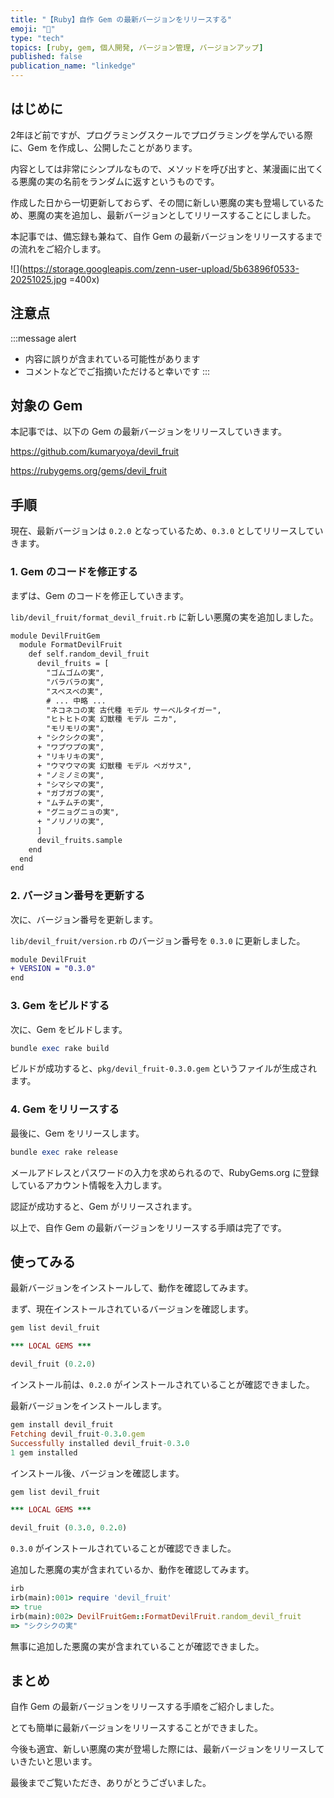 ```yaml
---
title: "【Ruby】自作 Gem の最新バージョンをリリースする"
emoji: "💎"
type: "tech"
topics: [ruby, gem, 個人開発, バージョン管理, バージョンアップ]
published: false
publication_name: "linkedge"
---
```


## はじめに

2年ほど前ですが、プログラミングスクールでプログラミングを学んでいる際に、Gem を作成し、公開したことがあります。

内容としては非常にシンプルなもので、メソッドを呼び出すと、某漫画に出てくる悪魔の実の名前をランダムに返すというものです。

作成した日から一切更新しておらず、その間に新しい悪魔の実も登場しているため、悪魔の実を追加し、最新バージョンとしてリリースすることにしました。

本記事では、備忘録も兼ねて、自作 Gem の最新バージョンをリリースするまでの流れをご紹介します。

![](https://storage.googleapis.com/zenn-user-upload/5b63896f0533-20251025.jpg =400x)

## 注意点

:::message alert
- 内容に誤りが含まれている可能性があります
- コメントなどでご指摘いただけると幸いです
:::

## 対象の Gem

本記事では、以下の Gem の最新バージョンをリリースしていきます。

https://github.com/kumaryoya/devil_fruit

https://rubygems.org/gems/devil_fruit

## 手順

現在、最新バージョンは `0.2.0` となっているため、`0.3.0` としてリリースしていきます。

### 1. Gem のコードを修正する

まずは、Gem のコードを修正していきます。

`lib/devil_fruit/format_devil_fruit.rb` に新しい悪魔の実を追加しました。

```diff ruby:lib/devil_fruit/format_devil_fruit.rb
module DevilFruitGem
  module FormatDevilFruit
    def self.random_devil_fruit
      devil_fruits = [
        "ゴムゴムの実",
        "バラバラの実",
        "スベスベの実",
        # ... 中略 ...
        "ネコネコの実 古代種 モデル サーベルタイガー",
        "ヒトヒトの実 幻獣種 モデル ニカ",
        "モリモリの実",
      + "シクシクの実",
      + "ワプワプの実",
      + "リキリキの実",
      + "ウマウマの実 幻獣種 モデル ペガサス",
      + "ノミノミの実",
      + "シマシマの実",
      + "ガブガブの実",
      + "ムチムチの実",
      + "グニョグニョの実",
      + "ノリノリの実",
      ]
      devil_fruits.sample
    end
  end
end
```

### 2. バージョン番号を更新する

次に、バージョン番号を更新します。

`lib/devil_fruit/version.rb` のバージョン番号を `0.3.0` に更新しました。

```diff ruby:lib/devil_fruit/version.rb
module DevilFruit
+ VERSION = "0.3.0"
end
```

### 3. Gem をビルドする

次に、Gem をビルドします。

```ruby
bundle exec rake build
```

ビルドが成功すると、`pkg/devil_fruit-0.3.0.gem` というファイルが生成されます。

### 4. Gem をリリースする

最後に、Gem をリリースします。

```ruby
bundle exec rake release
```

メールアドレスとパスワードの入力を求められるので、RubyGems.org に登録しているアカウント情報を入力します。

認証が成功すると、Gem がリリースされます。

以上で、自作 Gem の最新バージョンをリリースする手順は完了です。

## 使ってみる

最新バージョンをインストールして、動作を確認してみます。

まず、現在インストールされているバージョンを確認します。

```ruby
gem list devil_fruit

*** LOCAL GEMS ***

devil_fruit (0.2.0)
```

インストール前は、`0.2.0` がインストールされていることが確認できました。

最新バージョンをインストールします。

```ruby
gem install devil_fruit
Fetching devil_fruit-0.3.0.gem
Successfully installed devil_fruit-0.3.0
1 gem installed
```

インストール後、バージョンを確認します。

```ruby
gem list devil_fruit

*** LOCAL GEMS ***

devil_fruit (0.3.0, 0.2.0)
```

`0.3.0` がインストールされていることが確認できました。

追加した悪魔の実が含まれているか、動作を確認してみます。

```ruby
irb
irb(main):001> require 'devil_fruit'
=> true
irb(main):002> DevilFruitGem::FormatDevilFruit.random_devil_fruit
=> "シクシクの実"
```

無事に追加した悪魔の実が含まれていることが確認できました。

## まとめ

自作 Gem の最新バージョンをリリースする手順をご紹介しました。

とても簡単に最新バージョンをリリースすることができました。

今後も適宜、新しい悪魔の実が登場した際には、最新バージョンをリリースしていきたいと思います。

最後までご覧いただき、ありがとうございました。
